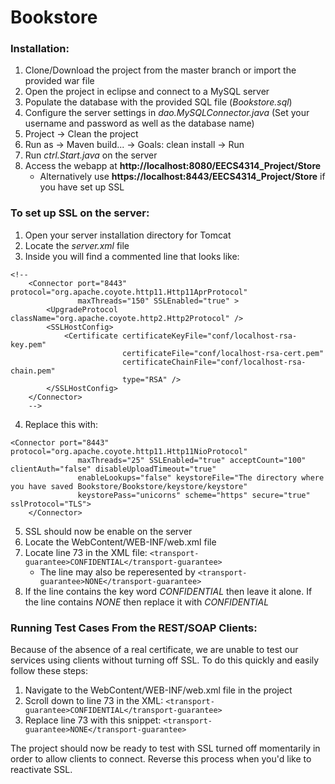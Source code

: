 # Bookstore
### Installation:

1. Clone/Download the project from the master branch or import the provided war file
2. Open the project in eclipse and connect to a MySQL server
3. Populate the database with the provided SQL file (*Bookstore.sql*)
4. Configure the server settings in *dao.MySQLConnector.java* (Set your username and password as well as the database name)
5. Project -> Clean the project
6. Run as -> Maven build... -> Goals: clean install -> Run
7. Run *ctrl.Start.java* on the server
8. Access the webapp at **http://localhost:8080/EECS4314_Project/Store**
    * Alternatively use **https://localhost:8443/EECS4314_Project/Store** if you have set up SSL

### To set up SSL on the server:

1. Open your server installation directory for Tomcat
2. Locate the *server.xml* file
3. Inside you will find a commented line that looks like:
```
<!--
    <Connector port="8443" protocol="org.apache.coyote.http11.Http11AprProtocol"
               maxThreads="150" SSLEnabled="true" >
        <UpgradeProtocol className="org.apache.coyote.http2.Http2Protocol" />
        <SSLHostConfig>
            <Certificate certificateKeyFile="conf/localhost-rsa-key.pem"
                         certificateFile="conf/localhost-rsa-cert.pem"
                         certificateChainFile="conf/localhost-rsa-chain.pem"
                         type="RSA" />
        </SSLHostConfig>
    </Connector>
    -->
```
4. Replace this with:
```
<Connector port="8443" protocol="org.apache.coyote.http11.Http11NioProtocol"
               maxThreads="25" SSLEnabled="true" acceptCount="100" clientAuth="false" disableUploadTimeout="true"
               enableLookups="false" keystoreFile="The directory where you have saved Bookstore/Bookstore/keystore/keystore"
               keystorePass="unicorns" scheme="https" secure="true" sslProtocol="TLS">
    </Connector>
```
5. SSL should now be enable on the server
6. Locate the WebContent/WEB-INF/web.xml file
7. Locate line 73 in the XML file: ```<transport-guarantee>CONFIDENTIAL</transport-guarantee>```
   * The line may also be reperesented by ```<transport-guarantee>NONE</transport-guarantee>```
8. If the line contains the key word *CONFIDENTIAL* then leave it alone. If the line contains *NONE* then replace it with *CONFIDENTIAL*

### Running Test Cases From the REST/SOAP Clients:

Because of the absence of a real certificate, we are unable to test our services using clients without turning off SSL. To do this quickly and easily follow these steps:

1. Navigate to the WebContent/WEB-INF/web.xml file in the project
2. Scroll down to line 73 in the XML: ```<transport-guarantee>CONFIDENTIAL</transport-guarantee>```
3. Replace line 73 with this snippet: ```<transport-guarantee>NONE</transport-guarantee>```

The project should now be ready to test with SSL turned off momentarily in order to allow clients to connect. Reverse this process when you'd like to reactivate SSL.


